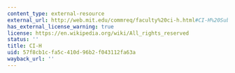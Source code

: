 ```yaml
---
content_type: external-resource
external_url: http://web.mit.edu/commreq/faculty%20ci-h.html#CI-H%20Subjects
has_external_license_warning: true
license: https://en.wikipedia.org/wiki/All_rights_reserved
status: ''
title: CI-H
uid: 57f8cb1c-fa5c-410d-96b2-f043112fa63a
wayback_url: ''
---
```


